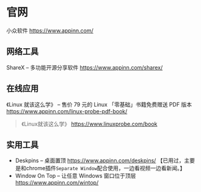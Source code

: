 
# 官网

小众软件 https://www.appinn.com/

## 网络工具

ShareX – 多功能开源分享软件 https://www.appinn.com/sharex/

## 在线应用

《Linux 就该这么学》 – 售价 79 元的 Linux 「零基础」书籍免费赠送 PDF 版本 https://www.appinn.com/linux-probe-pdf-book/
> 《Linux就该这么学》 https://www.linuxprobe.com/book

## 实用工具

- Deskpins – 桌面置顶 https://www.appinn.com/deskpins/ 【已用过，主要是和chrome插件`Separate Window`配合使用，一边看视频一边看新闻。】
- Window On Top – 让任意 Windows 窗口位于顶层 https://www.appinn.com/wintop/
